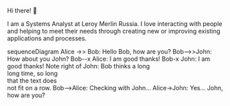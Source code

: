 Hi there! 👋

I am a Systems Analyst at Leroy Merlin Russia. I love interacting with people and helping to meet their needs through creating new or improving existing applications and processes.

sequenceDiagram
    Alice ->> Bob: Hello Bob, how are you?
    Bob-->>John: How about you John?
    Bob--x Alice: I am good thanks!
    Bob-x John: I am good thanks!
    Note right of John: Bob thinks a long<br/>long time, so long<br/>that the text does<br/>not fit on a row.
    Bob-->Alice: Checking with John...
    Alice->John: Yes... John, how are you?
